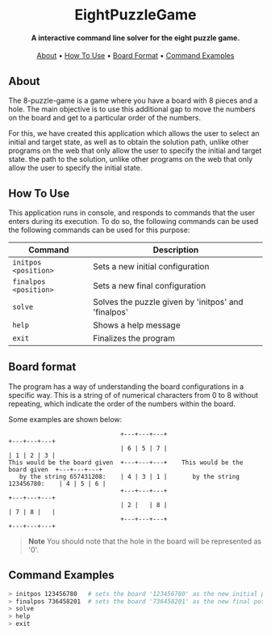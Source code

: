 
<h1 align="center">
  EightPuzzleGame 
  <br>
</h1>

<h4 align="center">A interactive command line solver for the eight puzzle game.</h4>

<p align="center">
  <a href="#about">About</a> •
  <a href="#how-to-use">How To Use</a> •
  <a href="#board-format">Board Format</a> •
  <a href="#command-examples">Command Examples</a>
</p>

## About

The 8-puzzle-game is a game where you have a board with 8 pieces and a hole. The main objective is to use this additional gap to move the numbers on the board and get to a particular order of the numbers.

For this, we have created this application which allows the user to select an initial and target state, as well as to obtain the solution path, unlike other programs on the web that only allow the user to specify the initial and target state.
the path to the solution, unlike other programs on the web that only allow the user to specify the initial state.

## How To Use

This application runs in console, and responds to commands that the user enters during its execution. To do so, the following commands can be used the following commands can be used for this purpose:

| Command | Description | 
| --- | --- |
| `initpos <position>` | Sets a new initial configuration |
| `finalpos <position>` | Sets a new final configuration |
| `solve` | Solves the puzzle given by 'initpos' and 'finalpos' |
| `help` | Shows a help message | 
| `exit` | Finalizes the program |

## Board format

The program has a way of understanding the board configurations in a specific way. This is a string of
of numerical characters from 0 to 8 without repeating, which indicate the order of the numbers within the board. 

Some examples are shown below:

```
                               +---+---+---+                                   +---+---+---+
                               | 6 | 5 | 7 |                                   | 1 | 2 | 3 |
This would be the board given  +---+---+---+    This would be the board given  +---+---+---+
   by the string 657431208:    | 4 | 3 | 1 |       by the string 123456780:    | 4 | 5 | 6 |
                               +---+---+---+                                   +---+---+---+
                               | 2 |   | 8 |                                   | 7 | 8 |   |
                               +---+---+---+                                   +---+---+---+
```
> **Note**
> You should note that the hole in the board will be represented as '0'.


## Command Examples

```bash
> initpos 123456780   # sets the board '123456780' as the new initial position 
> finalpos 736458201  # sets the board '736458201' as the new final position
> solve
> help
> exit
```


